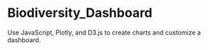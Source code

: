# Biodiversity_Dashboard
Use JavaScript, Plotly, and D3.js to create charts and customize a dashboard.

